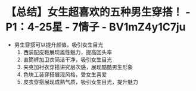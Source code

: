 # 【总结】女生超喜欢的五种男生穿搭！ - P1：4-25星 - 7情子 - BV1mZ4y1C7ju

-   男生穿搭可以提升颜值，吸引女生目光
    1.  西装配皮鞋展现雄性魅力，提高回头率
    2.  直筒裤加卫衣简洁干净，吸引女生目光
    3.  夹克加衬衣穿搭讲究层次感，展现酷酷男生形象
    4.  色块工装穿搭展现风格，受女生喜爱
    5.  皮衣穿搭展现成熟气质，吸引女生目光，提升魅力